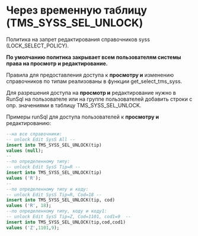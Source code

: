 # Через временную таблицу \(TMS\_SYSS\_SEL\_UNLOCK\)

Политика на запрет редактирования справочников syss \(LOCK\_SELECT\_POLICY\).

**По умолчанию политика закрывает всем пользователям системы права на просмотр и редактирование.**

Правила для предоставления доступа к **просмотру и** изменению справочников по типам реализованы в функции get\_select\_tms\_syss.

Для разрешения доступа на **просмотр и** редактирование нужно в RunSql на пользователе или на группе пользователей добавить строки с опр. значениями в таблицу TMS\_SYSS\_SEL\_UNLOCK.

Примеры runSql для доступа пользователей к **просмотру и** редактированию:

```sql
--на все справочники:
-- unlock Edit SysS All --
insert into TMS_SYSS_SEL_UNLOCK(tip)
values (null);
--
--по определенному типу:
-- unlock Edit SysS Tip=R --
insert into TMS_SYSS_SEL_UNLOCK(tip)
values ('R');
--
--по определенному типу и коду:
-- unlock Edit SysS Tip=R, Cod=18 --
insert into TMS_SYSS_SEL_UNLOCK(tip, cod)
values ('R', 18);
--по определенному типу, коду и коду1:
-- unlock Edit SysS Tip=Z, Cod=1101, cod1=9  --
insert into TMS_SYSS_SEL_UNLOCK(tip,cod,cod1)
values ('Z',1101,9);
```



